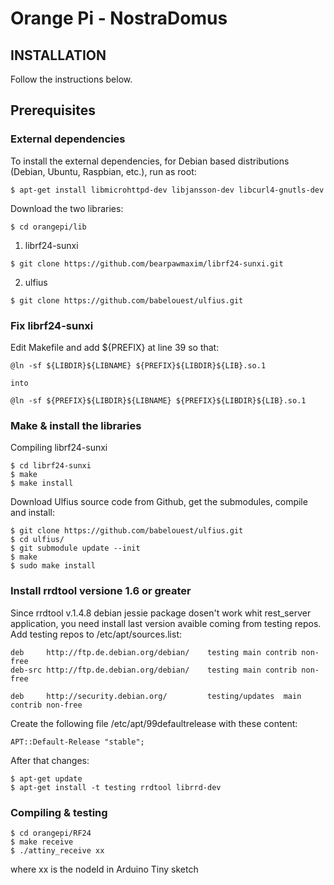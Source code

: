 # Orange Pi - NostraDomus

## INSTALLATION ##

Follow the instructions below.

## Prerequisites

### External dependencies

To install the external dependencies, for Debian based distributions (Debian, Ubuntu, Raspbian, etc.), run as root:

```shell
$ apt-get install libmicrohttpd-dev libjansson-dev libcurl4-gnutls-dev
```

Download the two libraries:

```shell
$ cd orangepi/lib
```

1) librf24-sunxi
```shell
$ git clone https://github.com/bearpawmaxim/librf24-sunxi.git
```

2) ulfius
```shell
$ git clone https://github.com/babelouest/ulfius.git
```	


### Fix librf24-sunxi ###

Edit Makefile and add ${PREFIX} at line 39 so that:

	@ln -sf ${LIBDIR}${LIBNAME} ${PREFIX}${LIBDIR}${LIB}.so.1

	into

	@ln -sf ${PREFIX}${LIBDIR}${LIBNAME} ${PREFIX}${LIBDIR}${LIB}.so.1

### Make & install the libraries ###

Compiling librf24-sunxi

```shell
$ cd librf24-sunxi
$ make
$ make install
```

Download Ulfius source code from Github, get the submodules, compile and install:

```shell
$ git clone https://github.com/babelouest/ulfius.git
$ cd ulfius/
$ git submodule update --init
$ make
$ sudo make install
```
### Install rrdtool versione 1.6 or greater ###

Since rrdtool v.1.4.8 debian jessie package dosen't work whit rest_server application, you need install last version avaible coming from testing repos.
Add testing repos to /etc/apt/sources.list:

```shell
deb     http://ftp.de.debian.org/debian/    testing main contrib non-free
deb-src http://ftp.de.debian.org/debian/    testing main contrib non-free

deb     http://security.debian.org/         testing/updates  main contrib non-free
```

Create the following file /etc/apt/99defaultrelease with these content:

```shell
APT::Default-Release "stable";
```

After that changes:

```shell
$ apt-get update
$ apt-get install -t testing rrdtool librrd-dev
```

### Compiling & testing ###

```shell
$ cd orangepi/RF24
$ make receive
$ ./attiny_receive xx
```

where xx is the nodeId in Arduino Tiny sketch

